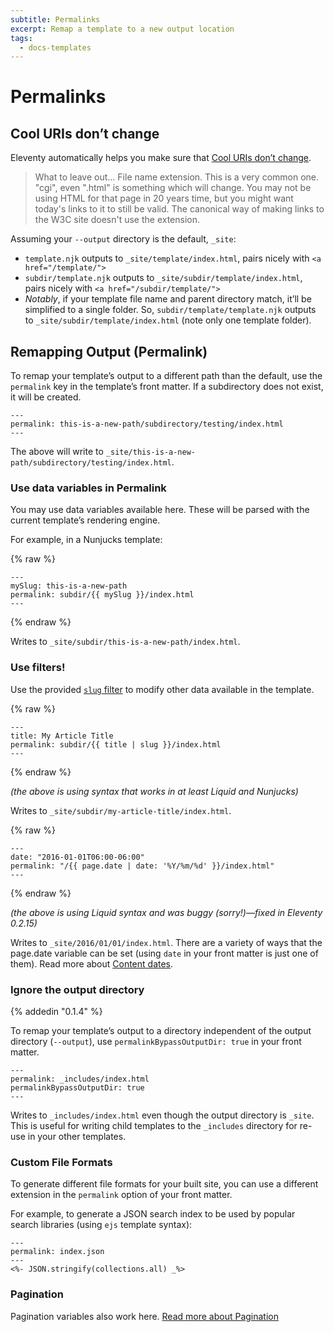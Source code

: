 ```yaml
---
subtitle: Permalinks
excerpt: Remap a template to a new output location
tags:
  - docs-templates
---
```

# Permalinks

## Cool URIs don’t change

Eleventy automatically helps you make sure that [Cool URIs don’t change](https://www.w3.org/Provider/Style/URI.html).

> What to leave out…
> File name extension. This is a very common one. "cgi", even ".html" is something which will change. You may not be using HTML for that page in 20 years time, but you might want today's links to it to still be valid. The canonical way of making links to the W3C site doesn't use the extension.

Assuming your `--output` directory is the default, `_site`:

* `template.njk` outputs to `_site/template/index.html`, pairs nicely with `<a href="/template/">`
* `subdir/template.njk` outputs to `_site/subdir/template/index.html`, pairs nicely with `<a href="/subdir/template/">`
* _Notably_, if your template file name and parent directory match, it’ll be simplified to a single folder. So, `subdir/template/template.njk` outputs to `_site/subdir/template/index.html` (note only one template folder).

## Remapping Output (Permalink)

To remap your template’s output to a different path than the default, use the `permalink` key in the template’s front matter. If a subdirectory does not exist, it will be created.

```
---
permalink: this-is-a-new-path/subdirectory/testing/index.html
---
```

The above will write to `_site/this-is-a-new-path/subdirectory/testing/index.html`.

### Use data variables in Permalink

You may use data variables available here. These will be parsed with the current template’s rendering engine.

For example, in a Nunjucks template:

{% raw %}
```
---
mySlug: this-is-a-new-path
permalink: subdir/{{ mySlug }}/index.html
---
```
{% endraw %}

Writes to `_site/subdir/this-is-a-new-path/index.html`.

### Use filters!

Use the provided [`slug` filter](/docs/filters/#slug) to modify other data available in the template.

{% raw %}
```
---
title: My Article Title
permalink: subdir/{{ title | slug }}/index.html
---
```
{% endraw %}

_(the above is using syntax that works in at least Liquid and Nunjucks)_

Writes to `_site/subdir/my-article-title/index.html`.

{% raw %}
```
---
date: "2016-01-01T06:00-06:00"
permalink: "/{{ page.date | date: '%Y/%m/%d' }}/index.html"
---
```
{% endraw %}

_(the above is using Liquid syntax and was buggy (sorry!)—fixed in Eleventy 0.2.15)_

Writes to `_site/2016/01/01/index.html`. There are a variety of ways that the page.date variable can be set (using `date` in your front matter is just one of them). Read more about [Content dates](/docs/dates/).

### Ignore the output directory

{% addedin "0.1.4" %}

To remap your template’s output to a directory independent of the output directory (`--output`), use `permalinkBypassOutputDir: true` in your front matter.

```
---
permalink: _includes/index.html
permalinkBypassOutputDir: true
---
```

Writes to `_includes/index.html` even though the output directory is `_site`. This is useful for writing child templates to the `_includes` directory for re-use in your other templates.

### Custom File Formats

To generate different file formats for your built site, you can use a different extension in the `permalink` option of your front matter.

For example, to generate a JSON search index to be used by popular search libraries (using `ejs` template syntax):

```
---
permalink: index.json
---
<%- JSON.stringify(collections.all) _%>
```

### Pagination

Pagination variables also work here. [Read more about Pagination](/docs/pagination/)
